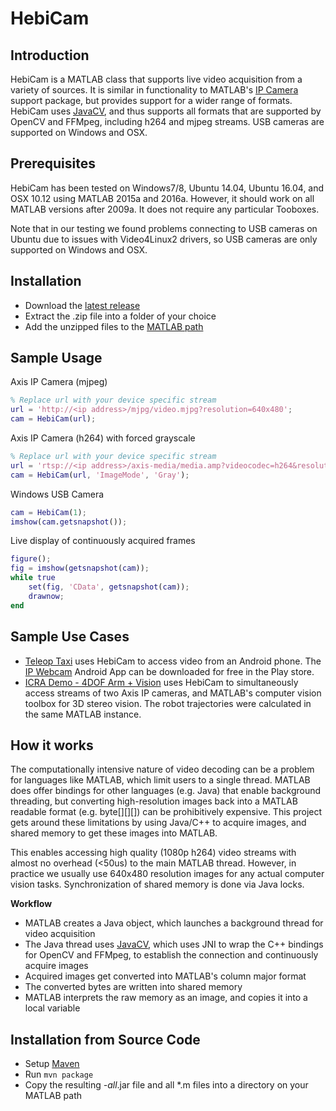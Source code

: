 HebiCam
======

Introduction
------------

HebiCam is a MATLAB class that supports live video acquisition from a variety of sources. It is similar in functionality to MATLAB's [IP Camera](http://se.mathworks.com/hardware-support/ip-camera.html) support package, but provides support for a wider range of formats. HebiCam uses [JavaCV](https://github.com/bytedeco/javacv), and thus supports all formats that are supported by OpenCV and FFMpeg, including h264 and mjpeg streams. USB cameras are supported on Windows and OSX.

Prerequisites
------------
HebiCam has been tested on Windows7/8, Ubuntu 14.04, Ubuntu 16.04, and OSX 10.12 using MATLAB 2015a and 2016a. However, it should work on all MATLAB versions after 2009a. It does not require any particular Tooboxes.

Note that in our testing we found problems connecting to USB cameras on Ubuntu due to issues with Video4Linux2 drivers, so USB cameras are only supported on Windows and OSX.

Installation
------------
* Download the [latest release](https://github.com/HebiRobotics/HebiCam/releases)
* Extract the .zip file into a folder of your choice
* Add the unzipped files to the [MATLAB path](http://www.mathworks.com/help/matlab/ref/path.html)

Sample Usage
------------
Axis IP Camera (mjpeg)
```matlab
% Replace url with your device specific stream
url = 'http://<ip address>/mjpg/video.mjpg?resolution=640x480';
cam = HebiCam(url);
```

Axis IP Camera (h264) with forced grayscale
```matlab
% Replace url with your device specific stream
url = 'rtsp://<ip address>/axis-media/media.amp?videocodec=h264&resolution=640x480';
cam = HebiCam(url, 'ImageMode', 'Gray');
```

Windows USB Camera
```matlab
cam = HebiCam(1);
imshow(cam.getsnapshot());
```

Live display of continuously acquired frames
```matlab
figure();
fig = imshow(getsnapshot(cam));
while true
    set(fig, 'CData', getsnapshot(cam)); 
    drawnow;
end
```

Sample Use Cases
------------
* [Teleop Taxi](https://youtu.be/zaPtxre4tFc) uses HebiCam to access video from an Android phone. The [IP Webcam](https://play.google.com/store/apps/details?id=com.pas.webcam&hl=en) Android App can be downloaded for free in the Play store.
* [ICRA Demo - 4DOF Arm + Vision](https://youtu.be/R0nQSxt8uic) uses HebiCam to simultaneously access streams of two Axis IP cameras, and MATLAB's computer vision toolbox for 3D stereo vision. The robot trajectories were calculated in the same MATLAB instance.

How it works
------------
The computationally intensive nature of video decoding can be a problem for languages like MATLAB, which limit users to a single thread. MATLAB does offer bindings for other languages (e.g. Java) that enable background threading, but converting high-resolution images back into a MATLAB readable format (e.g. byte[][][]) can be prohibitively expensive. This project gets around these limitations by using Java/C++ to acquire images, and shared memory to get these images into MATLAB.

This enables accessing high quality (1080p h264) video streams with almost no overhead (<50us) to the main MATLAB thread. However, in practice we usually use 640x480 resolution images for any actual computer vision tasks. Synchronization of shared memory is done via Java locks.

**Workflow**
* MATLAB creates a Java object, which launches a background thread for video acquisition
* The Java thread uses [JavaCV](https://github.com/bytedeco/javacv), which uses JNI to wrap the C++ bindings for OpenCV and FFMpeg, to establish the connection and continuously acquire images
* Acquired images get converted into MATLAB's column major format
* The converted bytes are written into shared memory
* MATLAB interprets the raw memory as an image, and copies it into a local variable
 
Installation from Source Code
------------
* Setup [Maven](https://maven.apache.org/guides/getting-started/maven-in-five-minutes.html)
* Run `mvn package`
* Copy the resulting *-all*.jar file and all *.m files into a directory on your MATLAB path

